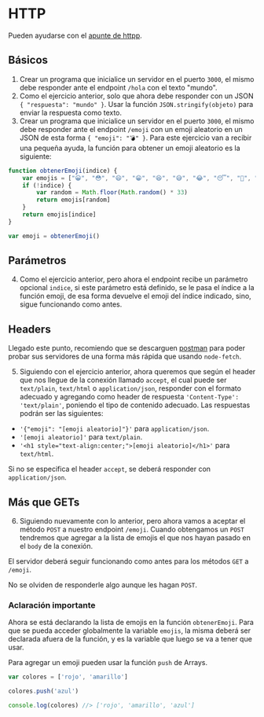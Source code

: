 # HTTP

Pueden ayudarse con el [apunte de httpp](/apuntes/back/http.md).

## Básicos

1. Crear un programa que inicialice un servidor en el puerto `3000`, el mismo debe responder ante el endpoint `/hola` con el texto "mundo".
2. Como el ejercicio anterior, solo que ahora debe responder con un JSON `{ "respuesta": "mundo" }`. Usar la función `JSON.stringify(objeto)` para enviar la respuesta como texto.
3. Crear un programa que inicialice un servidor en el puerto `3000`, el mismo debe responder ante el endpoint `/emoji` con un emoji aleatorio en un JSON de esta forma `{ "emoji": "💣" }`. Para este ejercicio van a recibir una pequeña ayuda, la función para obtener un emoji aleatorio es la siguiente:

```js
function obtenerEmoji(indice) {
    var emojis = ["😀", "😳", "😄", "😁", "😆", "😅", "😂", "😴", "🤭️", "😊", "😇", "🙂", "🙃", "😉", "😌", "😍", "🥰", "😘", "🤤", "😙", "😚", "😋", "😛", "😝", "😜", "😎", "🤓", "🥳", "🤯", "😡", "😱", "🥺", "😏"]
    if (!indice) {
        var random = Math.floor(Math.random() * 33)
        return emojis[random]
    }
    return emojis[indice]
}

var emoji = obtenerEmoji()
```

## Parámetros

4. Como el ejercicio anterior, pero ahora el endpoint recibe un parámetro opcional `indice`, si este parámetro está definido, se le pasa el índice a la función emoji, de esa forma devuelve el emoji del índice indicado, sino, sigue funcionando como antes.

## Headers

Llegado este punto, recomiendo que se descarguen [postman](https://www.getpostman.com/downloads/) para poder probar sus servidores de una forma más rápida que usando `node-fetch`.

5. Siguiendo con el ejercicio anterior, ahora queremos que según el header que nos llegue de la conexión llamado `accept`, el cual puede ser `text/plain`, `text/html` o `application/json`, responder con el formato adecuado y agregando como header de respuesta `'Content-Type': 'text/plain'`, poniendo el tipo de contenido adecuado. Las respuestas podrán ser las siguientes:

- `'{"emoji": "[emoji aleatorio]"}'` para `application/json`.
- `'[emoji aleatorio]'` para `text/plain`.
- `'<h1 style="text-align:center;">[emoji aleatorio]</h1>'` para `text/html`.

Si no se especifica el header `accept`, se deberá responder con `application/json`.

## Más que GETs

6. Siguiendo nuevamente con lo anterior, pero ahora vamos a aceptar el método `POST` a nuestro endpoint `/emoji`. Cuando obtengamos un `POST` tendremos que agregar a la lista de emojis el que nos hayan pasado en el `body` de la conexión.

El servidor deberá seguir funcionando como antes para los métodos `GET` a `/emoji`.

No se olviden de responderle algo aunque les hagan `POST`.

### Aclaración importante

Ahora se está declarando la lista de emojis en la función `obtenerEmoji`. Para que se pueda acceder globalmente la variable `emojis`, la misma deberá ser declarada afuera de la función, y es la variable que luego se va a tener que usar.

Para agregar un emoji pueden usar la función `push` de Arrays.

```js
var colores = ['rojo', 'amarillo']

colores.push('azul')

console.log(colores) //> ['rojo', 'amarillo', 'azul']
```
